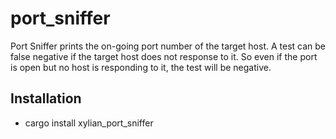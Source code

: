 # port_sniffer
Port Sniffer prints the on-going port number of the target host.
A test can be false negative if the target host does not response to it. So even if the port is open but no host is responding to it, the test will be negative.

## Installation
* cargo install xylian_port_sniffer
